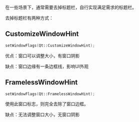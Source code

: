在一些场景下，通常需要去掉标题栏，自行实现满足需求的标题栏。



去掉标题栏有两种方式：

## CustomizeWindowHint

```cpp
setWindowFlags(Qt::CustomizeWindowHint);
```

优点：窗口可以调整大小，有窗口阴影

缺点：窗口边缘有一条边框线，影响UI外观



## FramelessWindowHint

```cpp
setWindowFlags(Qt::FramelessWindowHint);
```

使用此窗口标志，则完全去除了窗口边框。

缺点：无法调整窗口大小，无窗口阴影